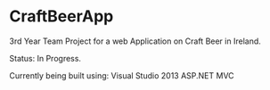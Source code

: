 # CraftBeerApp
3rd Year Team Project for a web Application on Craft Beer in Ireland.

Status: In Progress.

Currently being built using:
Visual Studio 2013 ASP.NET MVC
